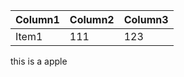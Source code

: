 | Column1 | Column2 | Column3 |
| ------- | ------- | ------- |
| Item1   | 111     | 123     |

this is a apple
